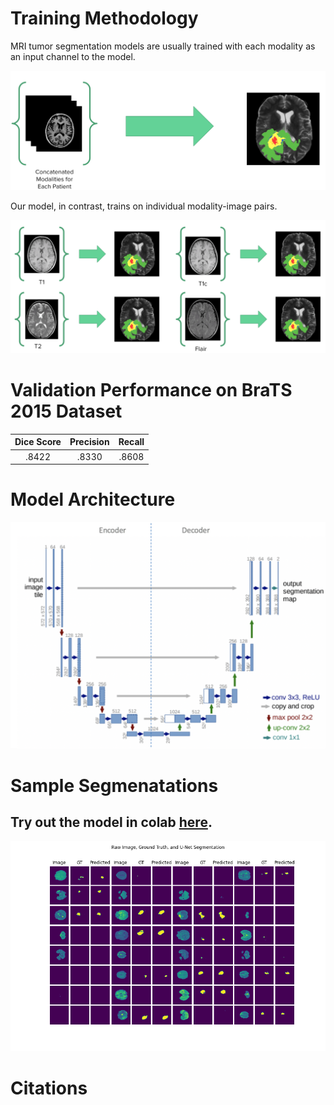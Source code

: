 # Training Methodology 
MRI tumor segmentation models are usually trained with each modality as an input channel to the model. 

![modalities](https://raw.githubusercontent.com/joekrinke15/Brain-Tumor-Segmentation-Using-Single-MRI-Modalities/master/ReadMeImages/concat.PNG)

Our model, in contrast, trains on individual modality-image pairs. 

![novelinput](https://raw.githubusercontent.com/joekrinke15/Brain-Tumor-Segmentation-Using-Single-MRI-Modalities/master/ReadMeImages/individual.PNG)

# Validation Performance on BraTS 2015 Dataset
| Dice Score | Precision | Recall |
|:----------:|:---------:|:------:|
|    .8422   |   .8330   |  .8608 |

# Model Architecture
![unet](https://raw.githubusercontent.com/joekrinke15/Brain-Tumor-Segmentation-Using-Single-MRI-Modalities/master/ReadMeImages/unet.png)


# Sample Segmenatations 
## Try out the model in colab [here](https://colab.research.google.com/drive/1laFY29aCy865ZHCGtqoA7upZn7CPTr4X?usp=sharing).

![segmentations](https://raw.githubusercontent.com/joekrinke15/Brain-Tumor-Segmentation-Using-Single-MRI-Modalities/master/ReadMeImages/samplesegmentation.png)

# Citations
